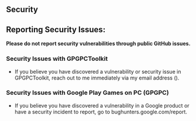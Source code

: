 ## Security

## Reporting Security Issues:

**Please do not report security vulnerabilities through public GitHub issues.**

### Security Issues with GPGPCToolkit

- If you believe you have discovered a vulnerability or security issue in GPGPCToolkit, reach out to me immediately via my email address (). 

### Security Issues with Google Play Games on PC (GPGPC)

- If you believe you have discovered a vulnerability in a Google product or have a security incident to report, go to bughunters.google.com/report.


